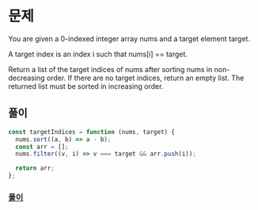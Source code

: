 # 문제

You are given a 0-indexed integer array nums and a target element target.

A target index is an index i such that nums[i] == target.

Return a list of the target indices of nums after sorting nums in non-decreasing order. If there are no target indices, return an empty list. The returned list must be sorted in increasing order.

## 풀이

```javascript
const targetIndices = function (nums, target) {
  nums.sort((a, b) => a - b);
  const arr = [];
  nums.filter((v, i) => v === target && arr.push(i));

  return arr;
};
```

### [풀이](https://leetcode.com/submissions/detail/647993788/)

